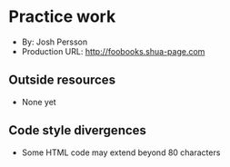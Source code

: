 # Practice work
+ By: Josh Persson
+ Production URL: <http://foobooks.shua-page.com>

## Outside resources
+ None yet

## Code style divergences
+ Some HTML code may extend beyond 80 characters

